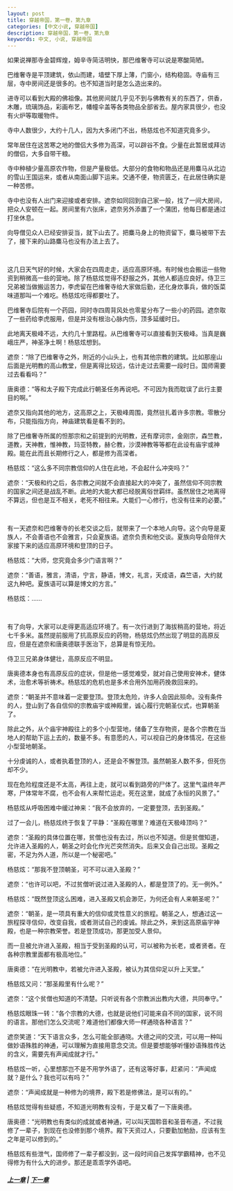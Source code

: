 ```yaml
---
layout: post
title: 穿越帝国，第一卷，第九章
categories: [中文小说, 穿越帝国]
description: 穿越帝国，第一卷，第九章
keywords: 中文, 小说, 穿越帝国
---
```


如果说禅那寺金碧辉煌，姆辛寺简洁明快，那巴维奢寺可以说是寒酸简陋。

巴维奢寺是平顶建筑，依山而建，墙壁下厚上薄，门窗小，结构稳固。寺庙有三层，寺中房间还是很多的。也不知道当时是怎么造出来的。

进寺可以看到大殿的佛祖像。其他房间就几乎见不到与佛教有关的东西了，供香，木雕，琉璃饰品，彩画布艺，幡幢伞盖等各类物品全部省去。屋内家具很少，也没有火炉等取暖物件。

寺中人数很少，大约十几人，因为大多闭门不出，杨慈炫也不知道究竟多少。

常年居住在这苦寒之地的僧侣大多修为高深，可以辟谷不食。少量在此暂居或拜访的僧侣，大多自带干粮。

寺中种植少量高原农作物，但是产量极低。大部分的食物和物品还是用麋马从北边的雪山王国运来，或者从南面山脚下运来。交通不便，物资匮乏，在此居住确实是一种苦修。

寺中也没有人出门来迎接或者安排。遮奈如同回到自己家一般，找了一间大房间，把众人安顿在一起。房间里有六张床，遮奈另外添置了一个蒲团，他每日都是通过打坐休息。

向导僧见众人已经安排妥当，就下山去了。把麋马身上的物资留下，麋马被带下去了，接下来的山路麋马也没有办法上去了。

<br/>

这几日天气好的时候，大家会在四周走走，适应高原环境。有时候也会搬运一些物资到稍微高一些的营地。除了杨慈炫觉得不舒服之外，其他人都适应良好。侍卫三兄弟被当做搬运苦力，李虎留在巴维奢寺给大家做后勤，还化身炊事兵，做的饭菜味道那叫一个难吃。杨慈炫吃得都要吐了。

巴维奢寺后院有一个药园，同时寺四周背风处也零星分布了一些小的药园。遮奈取了一些药给李虎服用，但是并没有根治心脉内伤，顶多延缓时日。

此地离天极峰不远，大约几十里路程。从巴维奢寺可以直接看到天极峰。当真是巍峨庄严，神圣净土啊！杨慈炫想到。

遮奈：“除了巴维奢寺之外，附近的小山头上，也有其他宗教的建筑。比如那座山后面是光明教的高山教堂，但是离得比较远，估计走过去需要一段时日。国师需要过去看看吗？”

唐奥德：“等和太子殿下完成此行朝圣任务再说吧。不可因为我而耽误了此行主要目的啊。”

遮奈又指向其他的地方，这高原之上，天极峰周围，竟然驻扎着许多宗教。零散分布，只能指指方向，神庙建筑看是看不到的。

除了巴维奢寺所属的怛那宗和之前提到的光明教，还有摩诃宗，金刚宗，森竺教，道教，天神教，惟神教，玛亚特教，赫仑教，沙漠神教等等都在此设有庙宇或神殿。能在此而且长期修行之人，都是修为高深者。

杨慈炫：“这么多不同宗教信仰的人住在此地，不会起什么冲突吗？”

遮奈：“天极和约之后，各宗教之间就不会直接起大的冲突了，虽然信仰不同宗教的国家之间还是战乱不断。此地的大能大都已经脱离俗世羁绊。虽然居住之地离得不算远，但也是互不相关，老死不相往来。大能们一心修行，也没有往来的必要。”

<br/>

有一天遮奈和巴维奢寺的长老交谈之后，就带来了一个本地人向导。这个向导是夏族人，不会善语也不会雅言，只会夏族语。遮奈负责和他交谈。夏族向导会陪伴大家接下来的适应高原环境和登顶的日子。

杨慈炫：“大师，您究竟会多少门语言啊？”

遮奈：“善语，雅言，清语，宁言，静语，博文，礼言，天成语，森竺语，大约就这九种吧。夏族语可以算是博文的方言。”

杨慈炫：……

<br/>

有了向导，大家可以走得更高适应环境了。有一次行进到了海拔稍高的营地，将近七千多米。虽然提前服用了抗高原反应的药物，杨慈炫仍然出现了明显的高原反应，但是在遮奈和唐奥德联手医治下，总算是有惊无险。

侍卫三兄弟身体健壮，高原反应不明显。

唐奥德本身也有高原反应的症状，但是他一感觉难受，就对自己使用安神术，健体术，治愈术等祈祷术。杨慈炫的危机也是多术合用外加用药挽救回来的。

遮奈：“朝圣并不意味着一定要登顶。登顶太危险，许多人会因此殒命。没有条件的人，登山到了各自信仰的宗教庙宇或神殿里，诚心履行完朝圣仪式，也算朝圣了。

除此之外，从个庙宇神殿往上的多个小型营地，储备了生存物资，是各个宗教在当地人的帮助下运上去的，数量不多。有意愿的人，可以视自己的身体情况，在这些小型营地朝圣。

十分虔诚的人，或者执着登顶的人，还是会不懈登顶。虽然朝圣人数不多，但死伤却不少。

现在危险程度还是不太高，再往上走，就可以看到路旁的尸体了。这里气温终年严寒，尸体常年不腐，也不会有人来帮忙运走。死在这里，就成了永恒的风景了。”

杨慈炫从呼吸困难中缓过神来：“我不会放弃的，一定要登顶，去到圣殿。”

过了一会儿，杨慈炫终于恢复了平静：“圣殿在哪里？难道在天极峰顶吗？“

遮奈：“圣殿的具体位置在哪，贫僧也没有去过，所以也不知道。但是贫僧知道，允许进入圣殿的人，朝圣之时会化作光芒突然消失。后来又会自己出现。圣殿之密，不足为外人道，所以是一个秘密吧。”

杨慈炫：“那我不登顶朝圣，可不可以进入圣殿？”

遮奈：“也许可以吧，不过贫僧听说过进入圣殿的人，都是登顶了的。无一例外。”

杨慈炫：“既然登顶这么困难，进入圣殿又机会渺茫，为何还会有人来朝圣呢？”

遮奈：“朝圣，是一项具有重大的信仰或灵性意义的旅程。朝圣之人，想通过这一旅程探寻信仰，改变自我，或者测试自己的虔诚。除此之外，来到这高原庙宇神殿，也是一种宗教荣誉。若是登顶成功，那更加受人景仰。

而一旦被允许进入圣殿，相当于受到圣殿的认可，可以被称为长老，或者贤者。在各种宗教里面都有极高地位。”

唐奥德：“在光明教中，若被允许进入圣殿，被认为其信仰足以升上天堂。”

杨慈炫又问：“那圣殿里有什么呢？”

遮奈：“这个贫僧也知道的不清楚。只听说有各个宗教派出教内大德，共同奉守。”

杨慈炫眼珠一转：“各个宗教的大德，也就是说他们可能来自不同的国家，说不同的语言。那他们怎么交流呢？难道他们都像大师一样通晓各种语言？”

遮奈笑道：“天下语言众多，怎么可能全部通晓。大德之间的交流，可以用一种叫做妙语殊胜的神通，可以理解为直接用意念交流。但是要想能够听懂妙语殊胜传达的含义，需要先有声闻成就才行。”

杨慈炫一听，心里想那岂不是不用学外语了，还有这等好事，赶紧问：“声闻成就？是什么？我也可以有吗？”

遮奈：“声闻成就是一种修为的境界，殿下若是修佛法，是可以有的。”

杨慈炫觉得有些疑惑，不知道光明教有没有，于是又看了一下唐奥德。

唐奥德：“光明教也有类似的成就或者神通，可以叫天国聆音和圣音布道，不过我修了一辈子，到现在也没修到那个境界。殿下天资过人，只要勤加勉励，应该有生之年是可以修到的。”

杨慈炫有些泄气，国师修了一辈子都没到，这一段时间自己发挥学霸精神，也不见得修为有什么大的进步。那还是乖乖学外语吧。

##### [上一章](/../../2020/03/09/TimeTravellerEmpire-1-8/) | [下一章](/../../2020/03/10/TimeTravellerEmpire-1-10/)